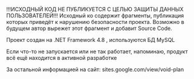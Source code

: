!!!ИСХОДНЫЙ КОД НЕ ПУБЛИКУЕТСЯ С ЦЕЛЬЮ ЗАЩИТЫ ДАННЫХ ПОЛЬЗОВАТЕЛЕЙ!!!
Исходный ко содержит фрагменты, публикация которых приведёт к нарушению безопасности проекта. 
Возможно в будущем автор вырежет этот фрагмент и добавит Source Code.

Проект создан на .NET Framework 4.8 , используются БД MySQL

Если что-то не запускается или не так работает, напоминаю, продукт всё ещё находится в активной разработке

За остальной информацией на сайт: sites.google.com/view/void-plan
